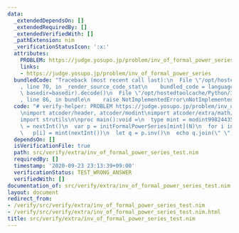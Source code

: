 ```yaml
---
data:
  _extendedDependsOn: []
  _extendedRequiredBy: []
  _extendedVerifiedWith: []
  _pathExtension: nim
  _verificationStatusIcon: ':x:'
  attributes:
    PROBLEM: https://judge.yosupo.jp/problem/inv_of_formal_power_series
    links:
    - https://judge.yosupo.jp/problem/inv_of_formal_power_series
  bundledCode: "Traceback (most recent call last):\n  File \"/opt/hostedtoolcache/Python/3.8.5/x64/lib/python3.8/site-packages/onlinejudge_verify/documentation/build.py\"\
    , line 70, in _render_source_code_stat\n    bundled_code = language.bundle(stat.path,\
    \ basedir=basedir).decode()\n  File \"/opt/hostedtoolcache/Python/3.8.5/x64/lib/python3.8/site-packages/onlinejudge_verify/languages/nim.py\"\
    , line 86, in bundle\n    raise NotImplementedError\nNotImplementedError\n"
  code: "# verify-helper: PROBLEM https://judge.yosupo.jp/problem/inv_of_formal_power_series\n\
    \nimport atcoder/header, atcoder/modint\nimport atcoder/extra/math/formal_power_series\n\
    import strutils\n\nproc main():void =\n  type mint = modint998244353\n  let N\
    \ = nextInt()\n  var p = initFormalPowerSeries[mint](N)\n  for i in 0..<N:\n \
    \   p[i] = mint(nextInt())\n  let q = p.inv()\n  echo q.join(\" \")\n\n\nmain()\n"
  dependsOn: []
  isVerificationFile: true
  path: src/verify/extra/inv_of_formal_power_series_test.nim
  requiredBy: []
  timestamp: '2020-09-23 23:13:39+09:00'
  verificationStatus: TEST_WRONG_ANSWER
  verifiedWith: []
documentation_of: src/verify/extra/inv_of_formal_power_series_test.nim
layout: document
redirect_from:
- /verify/src/verify/extra/inv_of_formal_power_series_test.nim
- /verify/src/verify/extra/inv_of_formal_power_series_test.nim.html
title: src/verify/extra/inv_of_formal_power_series_test.nim
---
```

